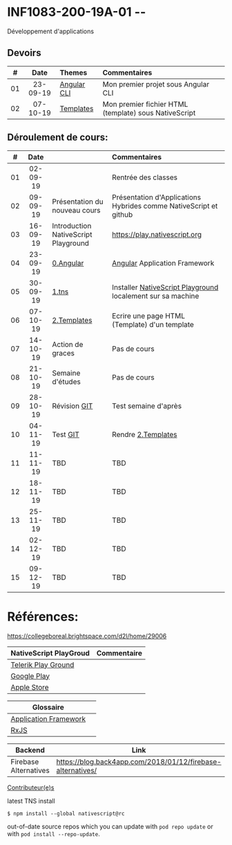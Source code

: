 # INF1083-200-19A-01 --
Développement d'applications


## Devoirs

|# | Date   | Themes                                              |     Commentaires                                      |
|--|:------:|:----------------------------------------------------|:------------------------------------------------------|
|01|23-09-19| [Angular CLI](0.Angular/README.md#participation)    | Mon premier projet sous Angular CLI                   |
|02|07-10-19| [Templates](2.Templates/README.md#participation)    | Mon premier fichier HTML (template) sous NativeScript |                                                  



## Déroulement de cours:

|# | Date   |                                                     |     Commentaires                                                     |
|--|:------:|:----------------------------------------------------|:---------------------------------------------------------------------|
|01|02-09-19|                                                     | Rentrée des classes                                                  |
|02|09-09-19| Présentation du nouveau cours                       | Présentation d'Applications Hybrides comme NativeScript et github    |
|03|16-09-19| Introduction NativeScript Playground                | https://play.nativescript.org                                        |
|04|23-09-19| [0.Angular](0.Angular/README.md)                    | [Angular](https://angular.io/) Application Framework                           |
|05|30-09-19| [1.tns](1.tns)                                      | Installer [NativeScript Playground](https://github.com/CollegeBoreal/Tutoriels/tree/master/3.Angular/M.Mobile/P.Playground) localement sur sa machine |
|06|07-10-19| [2.Templates](2.Templates)                          | Ecrire une page HTML (Template) d'un template                                                                  |
|07|14-10-19| Action de graces                                    | Pas de cours                                                         |
|08|21-10-19| Semaine d'études                                    | Pas de cours                                                         |
|09|28-10-19| Révision [GIT](3.GIT)                               | Test semaine d'après                                                 |
|10|04-11-19| Test [GIT](3.GIT)                                   | Rendre [2.Templates](2.Templates)                                   |
|11|11-11-19| TBD                                                 | TBD                                                                  |
|12|18-11-19| TBD                                                 | TBD                                                                  |
|13|25-11-19| TBD                                                 | TBD                                                                  |
|14|02-12-19| TBD                                                 | TBD                                                                  |
|15|09-12-19| TBD                                                 | TBD                                                                  |


# Références:

https://collegeboreal.brightspace.com/d2l/home/29006

|  NativeScript PlayGroud                                                            |  Commentaire                              |
|------------------------------------------------------------------------------------|-------------------------------------------|
| [Telerik Play Ground](https://play.nativescript.org)                                |                                           |   
| [Google Play](https://play.google.com/store/apps/details?id=org.nativescript.play) |                                           |
| [Apple Store](https://apps.apple.com/ca/app/nativescript-playground/id1263543946)  |                                           |


|                              Glossaire                                                    |                                      |
|-------------------------------------------------------------------------------------------|--------------------------------------|
| [Application Framework](https://www.techopedia.com/definition/6005/application-framework) |                                      |
| [RxJS](https://www.pluralsight.com/guides/using-http-with-rxjs-observables)               |                                      |

| Backend               |  Link                                                             |
|-----------------------|-------------------------------------------------------------------|
| Firebase Alternatives | https://blog.back4app.com/2018/01/12/firebase-alternatives/       |


[Contributeur(e)s](../../graphs/contributors)

latest TNS install

```
$ npm install --global nativescript@rc
```


out-of-date source repos which you can update with `pod repo update` or with `pod install --repo-update`.

